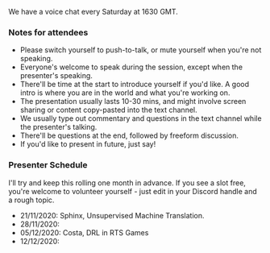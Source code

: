 We have a voice chat every Saturday at 1630 GMT. 

### Notes for attendees
 * Please switch yourself to push-to-talk, or mute yourself when you're not speaking.
 * Everyone's welcome to speak during the session, except when the presenter's speaking. 
 * There'll be time at the start to introduce yourself if you'd like. A good intro is where you are in the world and what you're working on. 
 * The presentation usually lasts 10-30 mins, and might involve screen sharing or content copy-pasted into the text channel. 
 * We usually type out commentary and questions in the text channel while the presenter's talking.
 * There'll be questions at the end, followed by freeform discussion.
 * If you'd like to present in future, just say!

### Presenter Schedule
I'll try and keep this rolling one month in advance. If you see a slot free, you're welcome to volunteer yourself - just edit in your Discord handle and a rough topic.

* 21/11/2020: Sphinx, Unsupervised Machine Translation.
* 28/11/2020:
* 05/12/2020: Costa, DRL in RTS Games
* 12/12/2020: